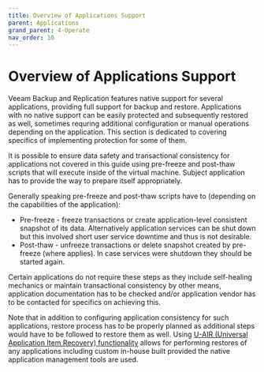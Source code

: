 ```yaml
---
title: Overview of Applications Support
parent: Applications
grand_parent: 4-Operate
nav_order: 10
---
```


# Overview of Applications Support

Veeam Backup and Replication features native support for several applications, providing full support for backup and restore. Applications with no native support can be easily protected and subsequently restored as well, sometimes requring additional configuration or manual operations depending on the application. This section is dedicated to covering specifics of implementing protection for some of them.

It is possible to ensure data safety and transactional consistency for applications not covered in this guide using pre-freeze and post-thaw scripts that will execute inside of the virtual machine. Subject application has to provide the way to prepare itself appropriately.

Generally speaking pre-freeze and post-thaw scripts have to (depending on the capabilities of the application):

* Pre-freeze - freeze transactions or create application-level consistent snapshot of its data. Alternatively application services can be shut down but this involved short user service downtime and thus is not desirable.
* Post-thaw - unfreeze transactions or delete snapshot created by pre-freeze (where applies). In case services were shutdown they should be started again.

Certain applications do not require these steps as they include self-healing mechanics or maintain transactional consistency by other means, application documentation has to be checked and/or application vendor has to be contacted for specifics on achieving this.

Note that in addition to configuring application consistency for such applications, restore process has to be properly planned as additional steps would have to be followed to restore them as well. Using [U-AIR (Universal Application Item Recovery) functionality](https://www.veeam.com/veeam_backup_9_x_uair_wizard_user_guide_pg.pdf) allows for performing restores of any applications including custom in-house built provided the native application management tools are used.
